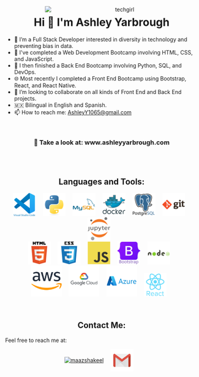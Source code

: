 <p align="center">
<img align="right" src="https://i.pinimg.com/originals/11/96/89/119689d2f8ae50053501afb4190e23f6.gif" width="400" alt="techgirl">
</p>
<h1 align="center">Hi 👋 I'm Ashley Yarbrough</h1> 
  
- 👀 I’m a Full Stack Developer interested in diversity in technology and preventing bias in data.
- 📖 I've completed a Web Development Bootcamp involving HTML, CSS, and JavaScript.
- 🌱 I then finished a Back End Bootcamp involving Python, SQL, and DevOps.
- 🌐 Most recently I completed a Front End Bootcamp using Bootstrap, React, and React Native.
- 👯 I’m looking to collaborate on all kinds of Front End and Back End projects.
- 🇲🇽 Bilingual in English and Spanish.
- 📫 How to reach me: AshleyY1065@gmail.com
<br/>
<h3 align="center">👀 Take a look at: www.ashleyyarbrough.com</h3>
 
<!---
AshleyY1065/AshleyY1065 is a ✨ special ✨ repository because its `README.md` (this file) appears on your GitHub profile.
You can click the Preview link to take a look at your changes.
---> 

<br>
<br>
<h2 align="center">Languages and Tools:</h2>



<p align="center">  
<a href="https://www.code.visualstudio.com" target="_blank"> <img src="https://raw.githubusercontent.com/devicons/devicon/master/icons/vscode/vscode-original-wordmark.svg" alt="vscode" width="60" height="60"/></a>&emsp;
<a href="https://www.python.org" target="_blank"> <img src="https://raw.githubusercontent.com/devicons/devicon/master/icons/python/python-original.svg" alt="python" width="60" height="60"/></a>&emsp;
<a href="https://www.mysql.com/" target="_blank"> <img src="https://raw.githubusercontent.com/devicons/devicon/master/icons/mysql/mysql-original-wordmark.svg" alt="mysql" width="60" height="60"/></a>&emsp;
<a href="https://www.docker.com" target="_blank"> <img src="https://raw.githubusercontent.com/devicons/devicon/master/icons/docker/docker-original-wordmark.svg" alt="docker" width="60" height="60"/></a>&emsp;
<a href="https://www.postgresql.org/" target="_blank"> <img src="https://raw.githubusercontent.com/devicons/devicon/master/icons/postgresql/postgresql-original-wordmark.svg" alt="postgresql" width="60" height="60"/></a>&emsp;
<a href="https://git-scm.com/" target="_blank"> <img src="https://github.com/devicons/devicon/blob/master/icons/git/git-original-wordmark.svg" alt"git" width="60" height="60"/></a>&emsp;
<a href="https://jupyter.org/" target="_blank"> <img src="https://github.com/devicons/devicon/blob/master/icons/jupyter/jupyter-original-wordmark.svg" alt="jupyter icon" width="60" height="60"/></a>&emsp;
<br>
<a href="https://html.spec.whatwg.org/multipage/" target="_blank"> <img src="https://github.com/devicons/devicon/blob/master/icons/html5/html5-original-wordmark.svg" alt="html5" width="60" height="60"/></a>&emsp;
<a href="https://www.w3schools.com/css/" target="_blank"> <img src="https://github.com/devicons/devicon/blob/master/icons/css3/css3-original-wordmark.svg" alt="css" width="60" height="60"/></a>&emsp;
<a href="https://www.javascript.com/" target="_blank"> <img src="https://github.com/devicons/devicon/blob/master/icons/javascript/javascript-original.svg" alt="javascript icon" width="60" height="60"/></a>&emsp;
<a href="https://www.getbootstrap.com/" target="_blank"> <img src="https://github.com/devicons/devicon/blob/master/icons/bootstrap/bootstrap-original-wordmark.svg" alt="bootstrap icon" width="60" height="60"/></a>&emsp;
<a href="https://www.nodejs.org/" target="_blank"> <img src="https://github.com/devicons/devicon/blob/master/icons/nodejs/nodejs-original-wordmark.svg" alt="Node JS icon" width="60" height="60"/></a>&emsp;
<br>
<a href="https://aws.amazon.com/" target="_blank"> <img src="https://github.com/devicons/devicon/blob/1119b9f84c0290e0f0b38982099a2bd027a48bf1/icons/amazonwebservices/amazonwebservices-original-wordmark.svg" alt="Amazon Web Services icon" width="80"/></a>&emsp;
<a href="https://cloud.google.com/" target="_blank"> <img src="https://github.com/devicons/devicon/blob/master/icons/googlecloud/googlecloud-original-wordmark.svg" alt="Google Cloud Platform icon" width="80"/></a>&emsp;
<a href="https://azure.microsoft.com/en-us/" target="_blank"> <img src="https://github.com/devicons/devicon/blob/master/icons/azure/azure-original-wordmark.svg" alt="Azure icon" width="80"/></a>&emsp;
<a href="https://reactjs.org/" target="_blank"> <img src="https://github.com/devicons/devicon/blob/master/icons/react/react-original-wordmark.svg" alt="React icon" width="60"/></a>&emsp;
</p>

<br>


<h2 align="center">Contact Me:</h2>

Feel free to reach me at:

<p align="center">
<a href="https://www.linkedin.com/in/ashley-yarbrough-414018113/" target="blank"><img align="center" src="https://raw.githubusercontent.com/rahuldkjain/github-profile-readme-generator/master/src/images/icons/Social/linked-in-alt.svg" alt="maazshakeel" height="40" width="40"></a>&emsp;
<a href="mailto:AshleyY1065@gmail.com" target="_blank"><img align = "center" src="https://github.com/NazomU/NazomU/blob/main/gmail.png" alt="Gmail Logo" height = "60" width="60"></a>&emsp;
</p>
<br>



<!--- INSERT PROJECTS ... SOON

---> 





